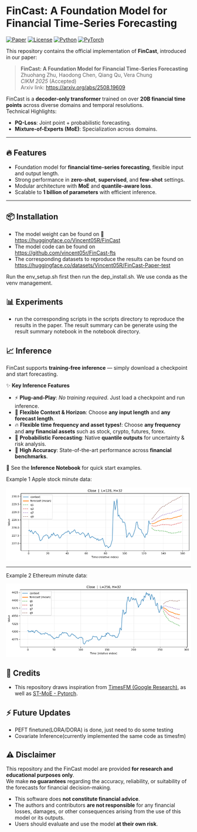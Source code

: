 # FinCast: A Foundation Model for Financial Time-Series Forecasting

[![Paper](https://img.shields.io/badge/Paper-CIKM%202025-blue)](paper.pdf)
[![License](https://img.shields.io/badge/License-Apache%202.0-green)](LICENSE)
[![Python](https://img.shields.io/badge/python-3.11%2B-blue)]()
[![PyTorch](https://img.shields.io/badge/PyTorch-2.5%2B-orange)]()

This repository contains the official implementation of **FinCast**, introduced in our paper:

> **FinCast: A Foundation Model for Financial Time-Series Forecasting**  
> Zhuohang Zhu, Haodong Chen, Qiang Qu, Vera Chung  
> *CIKM 2025* (Accepted)  
> Arxiv link: https://arxiv.org/abs/2508.19609

FinCast is a **decoder-only transformer** trained on over **20B financial time points** across diverse domains and temporal resolutions.  
Technical Highlights:
- **PQ-Loss**: Joint point + probabilistic forecasting.
- **Mixture-of-Experts (MoE)**: Specialization across domains.

---

## 🔥 Features
- Foundation model for **financial time-series forecasting**, flexible input and output length.
- Strong performance in **zero-shot**, **supervised**, and **few-shot** settings.
- Modular architecture with **MoE** and **quantile-aware loss**.
- Scalable to **1 billion of parameters** with efficient inference.

---

## 📦 Installation

- The model weight can be found on 🤗 https://huggingface.co/Vincent05R/FinCast
- The model code can be found on https://github.com/vincent05r/FinCast-fts
- The corresponding datasets to reproduce the results can be found on https://huggingface.co/datasets/Vincent05R/FinCast-Paper-test

Run the env_setup.sh first then run the dep_install.sh. We use conda as the venv management.

## 📊 Experiments

- run the corresponding scripts in the scripts directory to reproduce the results in the paper. The result summary can be generate using the result summary notebook in the notebook directory.


## 📈 Inference

FinCast supports **training-free inference** — simply download a checkpoint and start forecasting.  

✨ **Key Inference Features**  
- ⚡ **Plug-and-Play**: *No training required*. Just load a checkpoint and run inference.  
- 📏 **Flexible Context & Horizon**: Choose **any input length** and **any forecast length**.  
- 🔥 **Flexible time frequency and asset types!**: Choose **any frequency** and **any financial assets** such as stock, crypto, futures, forex.  
- 🎲 **Probabilistic Forecasting**: Native **quantile outputs** for uncertainty & risk analysis.  
- 🎯 **High Accuracy**: State-of-the-art performance across **financial benchmarks**.  

📘 See the **Inference Notebook** for quick start examples.  

Example 1 Apple stock minute data:

![alt text](pics/example1_APPL.png)

---


Example 2 Ethereum minute data:

![alt text](pics/example2_ETHUSD.png)


## 🙌 Credits

- This repository draws inspiration from [TimesFM (Google Research)](https://github.com/google-research/timesfm), as well as [ST-MoE - Pytorch](https://github.com/lucidrains/st-moe-pytorch).  


## ⚡ Future Updates

- PEFT finetune(LORA/DORA) is done, just need to do some testing  
- Covariate Inference(currently implemented the same code as timesfm)  



## ⚠️ Disclaimer

This repository and the FinCast model are provided **for research and educational purposes only**.  
We make **no guarantees** regarding the accuracy, reliability, or suitability of the forecasts for financial decision-making.  

- This software does **not constitute financial advice**.  
- The authors and contributors **are not responsible** for any financial losses, damages, or other consequences arising from the use of this model or its outputs.  
- Users should evaluate and use the model **at their own risk**.  
